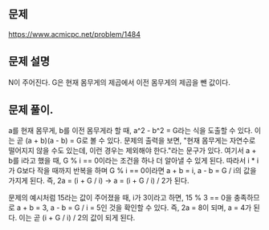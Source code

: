 ## 문제
https://www.acmicpc.net/problem/1484

## 문제 설명
N이 주어진다.
G은 현재 몸무게의 제곱에서 이전 몸무게의 제곱을 뺀 값이다.

## 문제 풀이.
a를 현재 몸무게, b를 이전 몸무게라 할 때, a^2 - b^2 = G라는 식을 도출할 수 있다.
이는 곧 (a + b)(a - b) = G로 볼 수 있다.
문제의 출력을 보면, "현재 몸무게는 자연수로 떨어지지 않을 수도 있는데, 이런 경우는 제외해야 한다."라는 문구가 있다.
여기서 a + b를 i라고 했을 때, G % i == 0이라는 조건을 하나 더 알아낼 수 있게 된다.
따라서 i * i가 G보다 작을 때까지 반복을 하며 G % i == 0이라면 a + b = i, a - b = G / i의 값을 가지게 된다.
즉, 2a = (i + G / i) -> a = (i + G / i) / 2가 된다.

문제의 예시처럼 15라는 값이 주어졌을 때, i가 3이라고 하면, 15 % 3 == 0을 충족하므로 a + b = 3, a - b = G / i = 5인 것을 확인할 수 있다.
즉, 2a = 8이 되며, a = 4가 된다. 이는 곧 (i + G / i) / 2의 값이 되게 된다.
